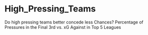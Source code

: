 # High_Pressing_Teams
Do high pressing teams better concede less Chances? Percentage of Pressures in the Final 3rd vs. xG Against in Top 5 Leagues
